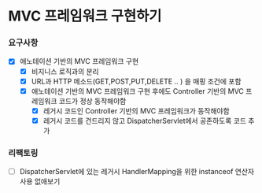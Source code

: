 # MVC 프레임워크 구현하기

### 요구사항
* [x] 애노테이션 기반의 MVC 프레임워크 구현
  * [x] 비지니스 로직과의 분리
  * [x] URL과 HTTP 메소드(GET,POST,PUT,DELETE .. ) 을 매핑 조건에 포함
  * [x] 애노테이션 기반의 MVC 프레임워크 구현 후에도 Controller 기반의 MVC 프레임워크 코드가 정상 동작해야함
    * [x] 레거시 코드인 Controller 기반의 MVC 프레임워크가 동작해야함
    * [x] 레거시 코드를 건드리지 않고 DispatcherServlet에서 공존하도록 코드 추가

### 리팩토링
* [ ] DispatcherServlet에 있는 레거시 HandlerMapping을 위한 instanceof 연산자 사용 없애보기